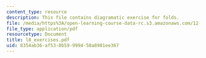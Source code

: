 ```yaml
---
content_type: resource
description: This file contains diagramatic exercise for folds.
file: /media/https%3A/open-learning-course-data-rc.s3.amazonaws.com/12-113-structural-geology-fall-2005/8354ab36af530b59999458a8981ee367_l8_exercises.pdf
file_type: application/pdf
resourcetype: Document
title: l8_exercises.pdf
uid: 8354ab36-af53-0b59-9994-58a8981ee367
---
```

